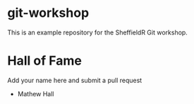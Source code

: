 # git-workshop

This is an example repository for the SheffieldR Git workshop.

# Hall of Fame

Add your name here and submit a pull request

 * Mathew Hall
